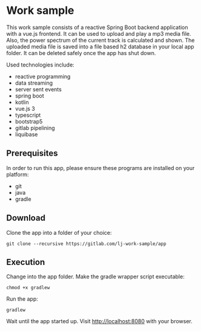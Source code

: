 # Work sample

This work sample consists of a reactive Spring Boot backend application with a vue.js frontend. It can be used to upload and play a mp3 media file. Also, the power spectrum of the current track is calculated and shown. The uploaded media file is saved into a file based h2 database in your local app folder. It can be deleted safely once the app has shut down. 

Used technologies include:

- reactive programming
- data streaming 
- server sent events
- spring boot
- kotlin
- vue.js 3
- typescript
- bootstrap5
- gitlab pipelining
- liquibase

## Prerequisites

In order to run this app, please ensure these programs are installed on your platform:

- git
- java
- gradle

## Download

Clone the app into a folder of your choice: 

```shell
git clone --recursive https://gitlab.com/lj-work-sample/app
```

## Execution

Change into the app folder. Make the gradle wrapper script executable:

```shell
chmod +x gradlew  
```

Run the app:

```shell
gradlew
```

Wait until the app started up. Visit [http://localhost:8080](http://locahost:8080) with your browser.
